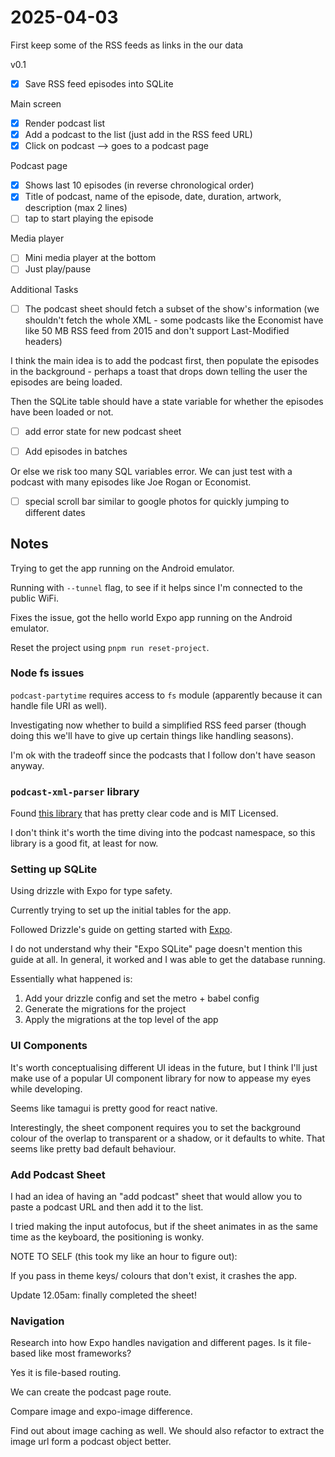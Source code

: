 # 2025-04-03

First keep some of the RSS feeds as links in the our data

v0.1

- [x] Save RSS feed episodes into SQLite

Main screen

- [x] Render podcast list
- [x] Add a podcast to the list (just add in the RSS feed URL)
- [x] Click on podcast --> goes to a podcast page

Podcast page

- [x] Shows last 10 episodes (in reverse chronological order)
- [x] Title of podcast, name of the episode, date, duration, artwork, description (max 2 lines)
- [ ] tap to start playing the episode

Media player

- [ ] Mini media player at the bottom
- [ ] Just play/pause

Additional Tasks

- [ ] The podcast sheet should fetch a subset of the show's information (we shouldn't fetch the whole XML - some podcasts like the Economist have like 50 MB RSS feed from 2015 and don't support Last-Modified headers)

I think the main idea is to add the podcast first, then populate the episodes in the background - perhaps a toast that drops down telling the user the episodes are being loaded.

Then the SQLite table should have a state variable for whether the episodes have been loaded or not.

- [ ] add error state for new podcast sheet

- [ ] Add episodes in batches

Or else we risk too many SQL variables error.
We can just test with a podcast with many episodes like Joe Rogan or Economist.

- [ ] special scroll bar similar to google photos for quickly jumping to different dates

## Notes

Trying to get the app running on the Android emulator.

Running with `--tunnel` flag, to see if it helps since I'm connected to the
public WiFi.

Fixes the issue, got the hello world Expo app running on the Android emulator.

Reset the project using `pnpm run reset-project`.

### Node fs issues

`podcast-partytime` requires access to `fs` module (apparently because it can handle file URI as well).

Investigating now whether to build a simplified RSS feed parser
(though doing this we'll have to give up certain things like handling seasons).

I'm ok with the tradeoff since the podcasts that I follow don't have season anyway.

### `podcast-xml-parser` library

Found [this library](https://github.com/krestaino/podcast-xml-parser) that
has pretty clear code and is MIT Licensed.

I don't think it's worth the time diving into the podcast namespace, so this library is a good fit, at least for now.

### Setting up SQLite

Using drizzle with Expo for type safety.

Currently trying to set up the initial tables for the app.

Followed Drizzle's guide on getting started with [Expo](https://orm.drizzle.team/docs/get-started/expo-new).

I do not understand why their "Expo SQLite" page doesn't mention this guide at all.
In general, it worked and I was able to get the database running.

Essentially what happened is:

1. Add your drizzle config and set the metro + babel config
2. Generate the migrations for the project
3. Apply the migrations at the top level of the app

### UI Components

It's worth conceptualising different UI ideas in the future, but I think I'll just make use of a popular UI component library for now to appease my eyes while developing.

Seems like tamagui is pretty good for react native.

Interestingly, the sheet component requires you to set the background
colour of the overlap to transparent or a shadow, or it defaults to white.
That seems like pretty bad default behaviour.

### Add Podcast Sheet

I had an idea of having an "add podcast" sheet that would allow
you to paste a podcast URL and then add it to the list.

I tried making the input autofocus, but if the sheet animates
in as the same time as the keyboard, the positioning is wonky.

NOTE TO SELF (this took my like an hour to figure out):

If you pass in theme keys/ colours that don't exist, it crashes the app.

Update 12.05am: finally completed the sheet!

### Navigation

Research into how Expo handles navigation and different pages.
Is it file-based like most frameworks?

Yes it is file-based routing.

We can create the podcast page route.

Compare image and expo-image difference.

Find out about image caching as well.
We should also refactor to extract the image url form a podcast object better.